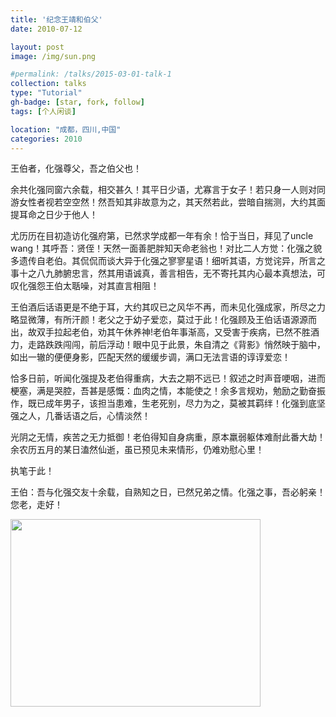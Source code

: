 ```yaml
---
title: '纪念王靖和伯父'
date: 2010-07-12

layout: post
image: /img/sun.png

#permalink: /talks/2015-03-01-talk-1
collection: talks
type: "Tutorial"
gh-badge: [star, fork, follow]
tags: [个人闲谈]

location: "成都，四川,中国"
categories: 2010
---
```


王伯者，化强尊父，吾之伯父也！

余共化强同窗六余载，相交甚久！其平日少语，尤寡言于女子！若只身一人则对同游女性者视若空空然！然吾知其非故意为之，其天然若此，尝暗自揣测，大约其面提耳命之日少于他人！

尤历历在目初造访化强府第，已然求学成都一年有余！恰于当日，拜见了uncle  wang！其呼吾：贤侄！天然一面善肥胖知天命老翁也！对比二人方觉：化强之貌多遗传自老伯。其侃侃而谈大异于化强之寥寥星语！细听其语，方觉诧异，所言之事十之八九肺腑忠言，然其用语诚真，善言相告，无不寄托其内心最本真想法，可叹化强怨王伯太聒噪，对其直言相阻！

王伯酒后话语更是不绝于耳，大约其叹已之风华不再，而未见化强成家，所尽之力略显微薄，有所汗颜！老父之于幼子爱恋，莫过于此！化强顾及王伯话语源源而出，故双手拉起老伯，劝其午休养神!老伯年事渐高，又受害于疾病，已然不胜酒力，走路跌跌闯闯，前后浮动！眼中见于此景，朱自清之《背影》悄然映于脑中，如出一辙的便便身影，匹配天然的缓缓步调，满口无法言语的谆谆爱恋！

恰多日前，听闻化强提及老伯得重病，大去之期不远已！叙述之时声音哽咽，进而梗塞，满是哭腔，吾甚是感慨：血肉之情，本能使之！余多言规劝，勉励之勤奋振作，既已成年男子，该担当患难，生老死别，尽力为之，莫被其羁绊！化强到底坚强之人，几番话语之后，心情淡然！

光阴之无情，疾苦之无力抵御！老伯得知自身病重，原本羸弱躯体难耐此番大劫！余农历五月的某日溘然仙逝，虽已预见未来情形，仍难劝慰心里！

执笔于此！

王伯：吾与化强交友十余载，自熟知之日，已然兄弟之情。化强之事，吾必躬亲！您老，走好！
<br>

<img src="https://chaoxiyan1225.github.io/img/gexing/youdeng.jpg" align="center" height="300" width="400">
